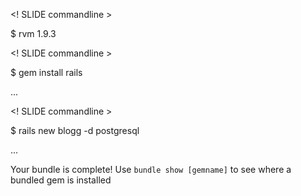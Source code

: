 <! SLIDE commandline >

$ rvm 1.9.3 

<! SLIDE commandline >

$ gem install rails

...

<! SLIDE commandline >

$ rails new blogg -d postgresql

... 

Your bundle is complete! Use `bundle show [gemname]` to see where a bundled
gem is installed



